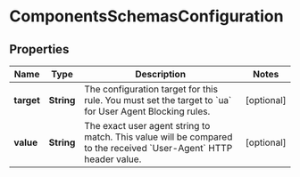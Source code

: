 # ComponentsSchemasConfiguration

## Properties
Name | Type | Description | Notes
------------ | ------------- | ------------- | -------------
**target** | **String** | The configuration target for this rule. You must set the target to &#x60;ua&#x60; for User Agent Blocking rules. |  [optional]
**value** | **String** | The exact user agent string to match. This value will be compared to the received &#x60;User-Agent&#x60; HTTP header value. |  [optional]
